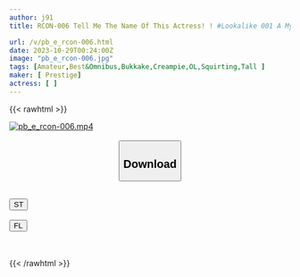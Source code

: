 ```yaml
---
author: j91
title: RCON-006 Tell Me The Name Of This Actress! ! #Lookalike 001 A Mysterious And Extremely Cute Figure That Instantly Became A Hot Topic On SNS! Divine Style! Tall Beautiful Girl Gets Creampied And Gets Fucked With Facial Cum Shot SP (Himari Kinoshita)

url: /v/pb_e_rcon-006.html
date: 2023-10-29T00:24:00Z
image: "pb_e_rcon-006.jpg"
tags: [Amateur,Best&Omnibus,Bukkake,Creampie,OL,Squirting,Tall ]
maker: [ Prestige]
actress: [ ]
---
```



{{< rawhtml >}}

<div class="video" data-videoid="vK3YBKyYZZFbQm">
    <a href="javascript:;">
        <img src="https://my.j91.asia/v/pb_e_rcon-006.jpg" width="WIDTH" height="HEIGHT" alt="pb_e_rcon-006.mp4" loading="lazy">
    </a>
</div>

<script type="text/javascript" src="https://j91.asia/asset/on-demand-st.js"></script>

<br>
  <link rel="stylesheet" href="https://j91.asia/asset/bs5.css">
  
  <center>
  <button class="btn btn-primary" type="button" data-bs-toggle="collapse" data-bs-target=".multi-collapse" aria-expanded="false" aria-controls="multiCollapseExample1 multiCollapseExample2"><h2>Download</h2></button></center>
</p>
<div class="row">
  <div class="col">
    <div class="collapse multi-collapse" id="multiCollapseExample1">
      <div class="card card-body">
	      	      <br>
<div class="buttons">  
<a href="https://streamtape.to/v/vK3YBKyYZZFbQm"><button class="btn-hover color-3"><i class="fa fa-download"></i> ST</button></a></div>
    </div>
  </div>
</div>
  <div class="col">
    <div class="collapse multi-collapse" id="multiCollapseExample2">
      <div class="card card-body">
	      <br>
<div class="buttons">
    <a href="https://filelions.online/f/nssbllfj523k"><button class="btn-hover color-9"><i class="fa fa-download"></i> FL</button></a></div>
<br><br>
      </div>
    </div>
  </div>
</div>

{{< /rawhtml >}}

